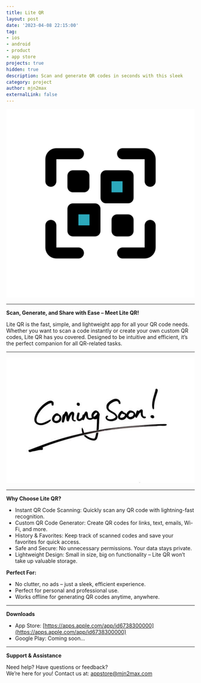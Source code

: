 ```yaml
---
title: Lite QR
layout: post
date: '2023-04-08 22:15:00'
tag:
- ios
- android
- product
- app store
projects: true
hidden: true
description: Scan and generate QR codes in seconds with this sleek
category: project
author: mjn2max
externalLink: false
---
```


![Icon](../assets/projects/lite-qr/Icon-Dark-1024x1024.png)

---

**Scan, Generate, and Share with Ease – Meet Lite QR!**

Lite QR is the fast, simple, and lightweight app for all your QR code needs. Whether you want to scan a code instantly or create your own custom QR codes, Lite QR has you covered. Designed to be intuitive and efficient, it’s the perfect companion for all QR-related tasks.

---

![Screenshot](../assets/images/coming-soon.jpg)

---

**Why Choose Lite QR?**

- Instant QR Code Scanning: Quickly scan any QR code with lightning-fast recognition.
- Custom QR Code Generator: Create QR codes for links, text, emails, Wi-Fi, and more.
- History & Favorites: Keep track of scanned codes and save your favorites for quick access.
- Safe and Secure: No unnecessary permissions. Your data stays private.
- Lightweight Design: Small in size, big on functionality – Lite QR won’t take up valuable storage.

**Perfect For:**

- No clutter, no ads – just a sleek, efficient experience.
- Perfect for personal and professional use.
- Works offline for generating QR codes anytime, anywhere.

---

**Downloads**

- App Store: [https://apps.apple.com/app/id6738300000](https://apps.apple.com/app/id6738300000)
- Google Play: Coming soon...

---

**Support & Assistance**

Need help? Have questions or feedback?\
We’re here for you! Contact us at: [appstore@mjn2max.com](mailto:appstore@mjn2max.com)
